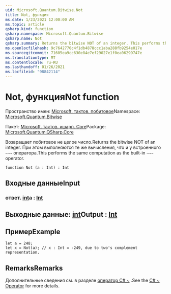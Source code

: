 ```yaml
---
uid: Microsoft.Quantum.Bitwise.Not
title: Not, функция
ms.date: 1/23/2021 12:00:00 AM
ms.topic: article
qsharp.kind: function
qsharp.namespace: Microsoft.Quantum.Bitwise
qsharp.name: Not
qsharp.summary: Returns the bitwise NOT of an integer. This performs the same computation as the built-in `~~~` operator.
ms.openlocfilehash: 9c7642770c4f1db4878ccc1aba288fb9254e017e
ms.sourcegitcommit: 71605ea9cc630e84e7ef29027e1f0ea06299747e
ms.translationtype: MT
ms.contentlocale: ru-RU
ms.lasthandoff: 01/26/2021
ms.locfileid: "98842114"
---
```

# <a name="not-function"></a><span data-ttu-id="6f1a5-102">Not, функция</span><span class="sxs-lookup"><span data-stu-id="6f1a5-102">Not function</span></span>

<span data-ttu-id="6f1a5-103">Пространство имен: [Microsoft. тактов. побитовое](xref:Microsoft.Quantum.Bitwise)</span><span class="sxs-lookup"><span data-stu-id="6f1a5-103">Namespace: [Microsoft.Quantum.Bitwise](xref:Microsoft.Quantum.Bitwise)</span></span>

<span data-ttu-id="6f1a5-104">Пакет: [Microsoft. тактов. кшарп. Core](https://nuget.org/packages/Microsoft.Quantum.QSharp.Core)</span><span class="sxs-lookup"><span data-stu-id="6f1a5-104">Package: [Microsoft.Quantum.QSharp.Core](https://nuget.org/packages/Microsoft.Quantum.QSharp.Core)</span></span>


<span data-ttu-id="6f1a5-105">Возвращает побитовое не целое число.</span><span class="sxs-lookup"><span data-stu-id="6f1a5-105">Returns the bitwise NOT of an integer.</span></span>
<span data-ttu-id="6f1a5-106">При этом выполняются те же вычисления, что и у встроенного `~~~` оператора.</span><span class="sxs-lookup"><span data-stu-id="6f1a5-106">This performs the same computation as the built-in `~~~` operator.</span></span>

```qsharp
function Not (a : Int) : Int
```


## <a name="input"></a><span data-ttu-id="6f1a5-107">Входные данные</span><span class="sxs-lookup"><span data-stu-id="6f1a5-107">Input</span></span>

### <a name="a--int"></a><span data-ttu-id="6f1a5-108">ответ. [int](xref:microsoft.quantum.lang-ref.int)</span><span class="sxs-lookup"><span data-stu-id="6f1a5-108">a : [Int](xref:microsoft.quantum.lang-ref.int)</span></span>





## <a name="output--int"></a><span data-ttu-id="6f1a5-109">Выходные данные: [int](xref:microsoft.quantum.lang-ref.int)</span><span class="sxs-lookup"><span data-stu-id="6f1a5-109">Output : [Int](xref:microsoft.quantum.lang-ref.int)</span></span>



## <a name="example"></a><span data-ttu-id="6f1a5-110">Пример</span><span class="sxs-lookup"><span data-stu-id="6f1a5-110">Example</span></span>

```qsharp
let a = 248;
let x = Not(a); // x : Int = -249, due to two's complement representation.
```

## <a name="remarks"></a><span data-ttu-id="6f1a5-111">Remarks</span><span class="sxs-lookup"><span data-stu-id="6f1a5-111">Remarks</span></span>

<span data-ttu-id="6f1a5-112">Дополнительные сведения см. в разделе [оператор C# ~](https://docs.microsoft.com/dotnet/csharp/language-reference/operators/bitwise-complement-operator) .</span><span class="sxs-lookup"><span data-stu-id="6f1a5-112">See the [C# ~ Operator](https://docs.microsoft.com/dotnet/csharp/language-reference/operators/bitwise-complement-operator) for more details.</span></span>